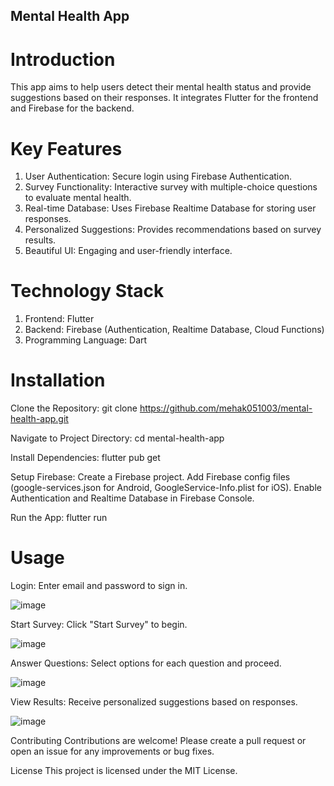 ## Mental Health App
# Introduction
This app aims to help users detect their mental health status and provide suggestions based on their responses. It integrates Flutter for the frontend and Firebase for the backend.

# Key Features
1. User Authentication: Secure login using Firebase Authentication.
2. Survey Functionality: Interactive survey with multiple-choice questions to evaluate mental health.
3. Real-time Database: Uses Firebase Realtime Database for storing user responses.
4. Personalized Suggestions: Provides recommendations based on survey results.
5. Beautiful UI: Engaging and user-friendly interface.
   
# Technology Stack
1. Frontend: Flutter
2. Backend: Firebase (Authentication, Realtime Database, Cloud Functions)
3. Programming Language: Dart
   
# Installation
Clone the Repository:
git clone https://github.com/mehak051003/mental-health-app.git

Navigate to Project Directory:
cd mental-health-app

Install Dependencies:
flutter pub get

Setup Firebase:
Create a Firebase project.
Add Firebase config files (google-services.json for Android, GoogleService-Info.plist for iOS).
Enable Authentication and Realtime Database in Firebase Console.

Run the App:
flutter run

# Usage
Login:
Enter email and password to sign in.

![image](https://github.com/user-attachments/assets/22bdce96-de0d-4d40-b447-c8611c0ca2a0)

Start Survey:
Click "Start Survey" to begin.

![image](https://github.com/user-attachments/assets/981b93ed-b160-4c07-9c6a-e1db9687c864)

Answer Questions:
Select options for each question and proceed.

![image](https://github.com/user-attachments/assets/67b046b5-497c-4370-90c9-0736ca8aad56)

View Results:
Receive personalized suggestions based on responses.

![image](https://github.com/user-attachments/assets/a68bfb9a-d773-4340-be31-d54d1b9983ad)


Contributing
Contributions are welcome! Please create a pull request or open an issue for any improvements or bug fixes.

License
This project is licensed under the MIT License.
